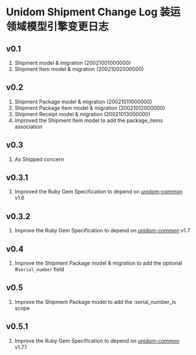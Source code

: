 # Unidom Shipment Change Log 装运领域模型引擎变更日志

## v0.1
1. Shipment model & migration (20021001000000)
2. Shipment Item model & migration (20021002000000)

## v0.2
1. Shipment Package model & migration (20021011000000)
2. Shipment Package Item model & migration (20021012000000)
3. Shipment Receipt model & migration (20021013000000)
4. Improved the Shipment Item model to add the package_items association

## v0.3
1. As Shipped concern

## v0.3.1
1. Improved the Ruby Gem Specification to depend on [unidom-common](https://github.com/topbitdu/unidom-common) v1.6

## v0.3.2
1. Improve the Ruby Gem Specification to depend on [unidom-common](https://github.com/topbitdu/unidom-common) v1.7

## v0.4
1. Improve the Shipment Package model & migration to add the optional #``serial_number`` field

## v0.5
1. Improve the Shipment Package model to add the :serial_number_is scope

## v0.5.1
1. Improve the Ruby Gem Specification to depend on [unidom-common](https://github.com/topbitdu/unidom-common) v1.7.1
